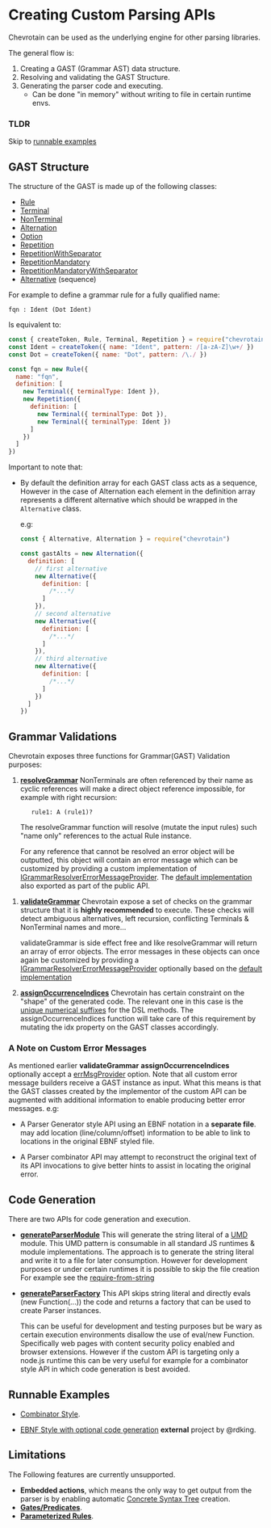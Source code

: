 # Creating Custom Parsing APIs

Chevrotain can be used as the underlying engine for other parsing libraries.

The general flow is:

1.  Creating a GAST (Grammar AST) data structure.
1.  Resolving and validating the GAST Structure.
1.  Generating the parser code and executing.
    - Can be done "in memory" without writing to file in certain runtime envs.

### TLDR

Skip to [runnable examples](https://github.com/chevrotain/chevrotain/tree/master/examples/custom_apis/)

## GAST Structure

The structure of the GAST is made up of the following classes:

- [Rule](https://chevrotain.io/documentation/8_0_1/classes/rule.html)
- [Terminal](https://chevrotain.io/documentation/8_0_1/classes/terminal.html)
- [NonTerminal](https://chevrotain.io/documentation/8_0_1/classes/nonterminal.html)
- [Alternation](https://chevrotain.io/documentation/8_0_1/classes/alternation.html)
- [Option](https://chevrotain.io/documentation/8_0_1/classes/option.html)
- [Repetition](https://chevrotain.io/documentation/8_0_1/classes/repetition.html)
- [RepetitionWithSeparator](https://chevrotain.io/documentation/8_0_1/classes/repetitionwithseparator.html)
- [RepetitionMandatory](https://chevrotain.io/documentation/8_0_1/classes/repetitionmandatory.html)
- [RepetitionMandatoryWithSeparator](https://chevrotain.io/documentation/8_0_1/classes/repetitionmandatorywithseparator.html)
- [Alternative](https://chevrotain.io/documentation/8_0_1/classes/alternative.html) (sequence)

For example to define a grammar rule for a fully qualified name:

```antlr
fqn : Ident (Dot Ident)
```

Is equivalent to:

```javascript
const { createToken, Rule, Terminal, Repetition } = require("chevrotain")
const Ident = createToken({ name: "Ident", pattern: /[a-zA-Z]\w+/ })
const Dot = createToken({ name: "Dot", pattern: /\./ })

const fqn = new Rule({
  name: "fqn",
  definition: [
    new Terminal({ terminalType: Ident }),
    new Repetition({
      definition: [
        new Terminal({ terminalType: Dot }),
        new Terminal({ terminalType: Ident })
      ]
    })
  ]
})
```

Important to note that:

- By default the definition array for each GAST class acts as a sequence,
  However in the case of Alternation each element in the definition array represents a different
  alternative which should be wrapped in the `Alternative` class.

  e.g:

  ```javascript
  const { Alternative, Alternation } = require("chevrotain")

  const gastAlts = new Alternation({
    definition: [
      // first alternative
      new Alternative({
        definition: [
          /*...*/
        ]
      }),
      // second alternative
      new Alternative({
        definition: [
          /*...*/
        ]
      }),
      // third alternative
      new Alternative({
        definition: [
          /*...*/
        ]
      })
    ]
  })
  ```

## Grammar Validations

Chevrotain exposes three functions for Grammar(GAST) Validation purposes:

1.  [**resolveGrammar**](https://chevrotain.io/documentation/8_0_1/globals.html#resolvegrammar)
    NonTerminals are often referenced by their name as cyclic references will make
    a direct object reference impossible, for example with right recursion:

    ```antlr
       rule1: A (rule1)?
    ```

    The resolveGrammar function will resolve (mutate the input rules) such "name only" references
    to the actual Rule instance.

    For any reference that cannot be resolved an error object will be outputted,
    this object will contain an error message which can be customized by providing
    a custom implementation of [IGrammarResolverErrorMessageProvider](https://chevrotain.io/documentation/8_0_1/interfaces/igrammarresolvererrormessageprovider.html).
    The [default implementation](https://chevrotain.io/documentation/8_0_1/globals.html#defaultgrammarresolvererrorprovider) also exported as part of the public API.

1)  [**validateGrammar**](https://chevrotain.io/documentation/8_0_1/globals.html#validategrammar)
    Chevrotain expose a set of checks on the grammar structure that it is **highly recommended** to execute.
    These checks will detect ambiguous alternatives, left recursion, conflicting Terminals & NonTerminal names and more...

    validateGrammar is side effect free and like resolveGrammar will return an array of error objects.
    The error messages in these objects can once again be customized by providing a [IGrammarResolverErrorMessageProvider](https://chevrotain.io/documentation/8_0_1/interfaces/igrammarvalidatorerrormessageprovider.html)
    optionally based on the [default implementation](https://chevrotain.io/documentation/8_0_1/globals.html#defaultgrammarvalidatorerrorprovider)

1)  [**assignOccurrenceIndices**](https://chevrotain.io/documentation/8_0_1/globals.html#assignoccurrenceindices)
    Chevrotain has certain constraint on the "shape" of the generated code. The relevant one in this case is the [unique numerical suffixes](https://chevrotain.io/docs/FAQ.html#NUMERICAL_SUFFIXES) for the DSL methods.
    The assignOccurrenceIndices function will take care of this requirement by mutating the idx property on the GAST classes accordingly.

### A Note on Custom Error Messages

As mentioned earlier **validateGrammar** **assignOccurrenceIndices** optionally accept
a [errMsgProvider](https://chevrotain.io/documentation/8_0_1/globals.html#validategrammar) option.
Note that all custom error message builders receive a GAST instance as input. What this means is that
the GAST classes created by the implementor of the custom API can be augmented with additional information to enable
producing better error messages. e.g:

- A Parser Generator style API using an EBNF notation in a **separate file**.
  may add location (line/column/offset) information to be able to link to locations in the original EBNF styled file.

- A Parser combinator API may attempt to reconstruct the original text of its API invocations to give better hints
  to assist in locating the original error.

## Code Generation

There are two APIs for code generation and execution.

- [**generateParserModule**](https://chevrotain.io/documentation/8_0_1/globals.html#generateparsermodule)
  This will generate the string literal of a [UMD](https://github.com/umdjs/umd) module.
  This UMD pattern is consumable in all standard JS runtimes & module implementations.
  The approach is to generate the string literal and write it to a file for later consumption.
  However for development purposes or under certain runtimes it is possible to skip the file creation
  For example see the [require-from-string](https://github.com/floatdrop/require-from-string)

- [**generateParserFactory**](https://chevrotain.io/documentation/8_0_1/globals.html#generateparserfactory)
  This API skips string literal and directly evals (new Function(...)) the code and returns
  a factory that can be used to create Parser instances.

  This can be useful for development and testing purposes but be wary
  as certain execution environments disallow the use of eval/new Function.
  Specifically web pages with content security policy enabled and browser extensions.
  However if the custom API is targeting only a node.js runtime this can be very
  useful for example for a combinator style API in which code generation is best
  avoided.

## Runnable Examples

- [Combinator Style](https://github.com/chevrotain/chevrotain/tree/master/examples/custom_apis/combinator).

- [EBNF Style with optional code generation](https://github.com/rdking/chevrotain-ebnf) **external** project by @rdking.

## Limitations

The Following features are currently unsupported.

- **Embedded actions**, which means the only way to get output from the parser is by enabling automatic [Concrete Syntax Tree](https://chevrotain.io/docs/guide/concrete_syntax_tree.html) creation.
- [**Gates/Predicates**](https://github.com/chevrotain/chevrotain/blob/master/examples/parser/predicate_lookahead/predicate_lookahead.js).
- [**Parameterized Rules**](https://github.com/chevrotain/chevrotain/blob/master/examples/parser/parametrized_rules/parametrized.js).

